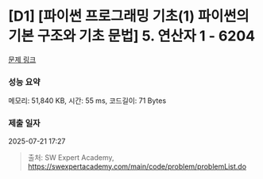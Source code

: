 # [D1] [파이썬 프로그래밍 기초(1) 파이썬의 기본 구조와 기초 문법] 5. 연산자 1 - 6204 

[문제 링크](https://swexpertacademy.com/main/code/problem/problemDetail.do?contestProbId=AWcU5ILq4ggDFAU4) 

### 성능 요약

메모리: 51,840 KB, 시간: 55 ms, 코드길이: 71 Bytes

### 제출 일자

2025-07-21 17:27



> 출처: SW Expert Academy, https://swexpertacademy.com/main/code/problem/problemList.do